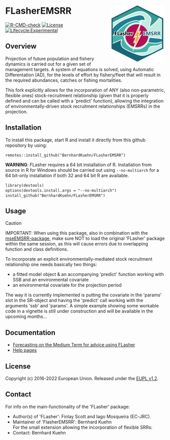 # FLasherEMSRR  <img src="hexsticker/hexsticker.png" align="right" width="170" />

[![R-CMD-check](https://github.com/BernhardKuehn/FLasherEMSRR/workflows/R-CMD-check/badge.svg)](https://github.com/BernhardKuehn/FLasherEMSRR/actions)
[![License](https://flr-project.org/img/eupl_1.1.svg)](https://joinup.ec.europa.eu/licence/european-union-public-licence-version-11-or-later-eupl)
[![Lifecycle:Experimental](https://img.shields.io/badge/Lifecycle-Experimental-339999)](<Redirect-URL>)

## Overview

Projection of future population and fishery dynamics is carried out for a given set of management targets. A system of equations is solved, using Automatic Differentation (AD), for the levels of effort by fishery/fleet that will result in the required abundances, catches or fishing mortalities. 

This fork explicitly allows for the incorporation of ANY (also non-parametric, flexible ones) stock-recruitment relationship (given that it is properly defined and can be called with a 'predict' function), allowing the integration of environmentally-driven stock recruitment relationships (EMSRRs) in the projection. 

## Installation
To install this package, start R and install it directly from this github repository by using:

```
remotes::install_github("BernhardKuehn/FLasherEMSRR")
```

**WARNING**: FLasher requires a 64 bit installation of R. Installation from source in R for Windows should be carried out using `--no-multiarch` for a 64 bit-only installation if both 32 and 64 bit R are available.

```
library(devtools)
options(devtools.install.args = "--no-multiarch")   
install_github("BernhardKuehn/FLasherEMSRR")
```

## Usage

> [!CAUTION]
> IMPORTANT: When using this package, also in combination with the [mseEMSRR-package](https://github.com/BernhardKuehn/mseEMSRR), make sure NOT to load the original 'FLasher' package within the same session, as this will cause errors due to overlapping function and class definitions.

To incorporate an explicit environmentally-mediated stock recruitment relationship one needs basically two things: 
- a fitted model object & an accompanying 'predict' function working with SSB and an environmental covariate
- an environmental covariate for the projection period
  
The way it is currently implemented is putting the covariate in the 'params' slot in the SR-object and having the 'predict' call working with the arguments 'ssb' and 'params'. A simple example showing some workable code in a vignette is still under construction and will be available in the upcoming months...

## Documentation
- [Forecasting on the Medium Term for advice using FLasher](https://flr-project.org/doc/Forecasting_on_the_Medium_Term_for_advice_using_FLasher.html)
- [Help pages](http://flr-project.org/FLasher)

## License
Copyright (c) 2016-2022 European Union. Released under the [EUPL v1.2](https://eupl.eu/1.2/en/).

## Contact
For info on the main-functionality of the 'FLasher' package:
- Author(s) of 'FLasher': Finlay Scott and Iago Mosqueira (EC-JRC).
- Maintainer of 'FlasherEMSRR': Bernhard Kuehn  
For the small extension allowing the incorporation of flexible SRRs:
- Contact: Bernhard Kuehn 

